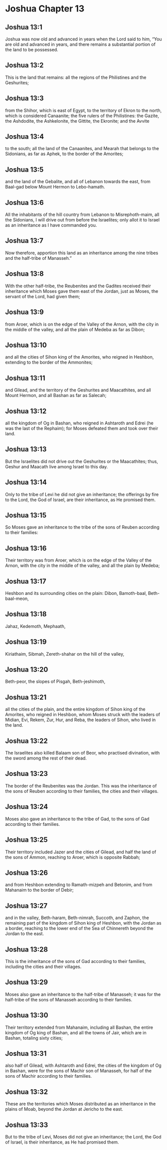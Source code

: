 # Joshua Chapter 13

## Joshua 13:1
Joshua was now old and advanced in years when the Lord said to him, “You are old and advanced in years, and there remains a substantial portion of the land to be possessed.

## Joshua 13:2
This is the land that remains: all the regions of the Philistines and the Geshurites;

## Joshua 13:3
from the Shihor, which is east of Egypt, to the territory of Ekron to the north, which is considered Canaanite; the five rulers of the Philistines: the Gazite, the Ashdodite, the Ashkelonite, the Gittite, the Ekronite; and the Avvite

## Joshua 13:4
to the south; all the land of the Canaanites, and Mearah that belongs to the Sidonians, as far as Aphek, to the border of the Amorites;

## Joshua 13:5
and the land of the Gebalite, and all of Lebanon towards the east, from Baal-gad below Mount Hermon to Lebo-hamath.

## Joshua 13:6
All the inhabitants of the hill country from Lebanon to Misrephoth-maim, all the Sidonians, I will drive out from before the Israelites; only allot it to Israel as an inheritance as I have commanded you.

## Joshua 13:7
Now therefore, apportion this land as an inheritance among the nine tribes and the half-tribe of Manasseh.”

## Joshua 13:8
With the other half-tribe, the Reubenites and the Gadites received their inheritance which Moses gave them east of the Jordan, just as Moses, the servant of the Lord, had given them;

## Joshua 13:9
from Aroer, which is on the edge of the Valley of the Arnon, with the city in the middle of the valley, and all the plain of Medeba as far as Dibon;

## Joshua 13:10
and all the cities of Sihon king of the Amorites, who reigned in Heshbon, extending to the border of the Ammonites;

## Joshua 13:11
and Gilead, and the territory of the Geshurites and Maacathites, and all Mount Hermon, and all Bashan as far as Salecah;

## Joshua 13:12
all the kingdom of Og in Bashan, who reigned in Ashtaroth and Edrei (he was the last of the Rephaim); for Moses defeated them and took over their land.

## Joshua 13:13
But the Israelites did not drive out the Geshurites or the Maacathites; thus, Geshur and Maacath live among Israel to this day.

## Joshua 13:14
Only to the tribe of Levi he did not give an inheritance; the offerings by fire to the Lord, the God of Israel, are their inheritance, as He promised them.

## Joshua 13:15
So Moses gave an inheritance to the tribe of the sons of Reuben according to their families:

## Joshua 13:16
Their territory was from Aroer, which is on the edge of the Valley of the Arnon, with the city in the middle of the valley, and all the plain by Medeba;

## Joshua 13:17
Heshbon and its surrounding cities on the plain: Dibon, Bamoth-baal, Beth-baal-meon,

## Joshua 13:18
Jahaz, Kedemoth, Mephaath,

## Joshua 13:19
Kiriathaim, Sibmah, Zereth-shahar on the hill of the valley,

## Joshua 13:20
Beth-peor, the slopes of Pisgah, Beth-jeshimoth,

## Joshua 13:21
all the cities of the plain, and the entire kingdom of Sihon king of the Amorites, who reigned in Heshbon, whom Moses struck with the leaders of Midian, Evi, Rekem, Zur, Hur, and Reba, the leaders of Sihon, who lived in the land.

## Joshua 13:22
The Israelites also killed Balaam son of Beor, who practised divination, with the sword among the rest of their dead.

## Joshua 13:23
The border of the Reubenites was the Jordan. This was the inheritance of the sons of Reuben according to their families, the cities and their villages.

## Joshua 13:24
Moses also gave an inheritance to the tribe of Gad, to the sons of Gad according to their families.

## Joshua 13:25
Their territory included Jazer and the cities of Gilead, and half the land of the sons of Ammon, reaching to Aroer, which is opposite Rabbah;

## Joshua 13:26
and from Heshbon extending to Ramath-mizpeh and Betonim, and from Mahanaim to the border of Debir;

## Joshua 13:27
and in the valley, Beth-haram, Beth-nimrah, Succoth, and Zaphon, the remaining part of the kingdom of Sihon king of Heshbon, with the Jordan as a border, reaching to the lower end of the Sea of Chinnereth beyond the Jordan to the east.

## Joshua 13:28
This is the inheritance of the sons of Gad according to their families, including the cities and their villages.

## Joshua 13:29
Moses also gave an inheritance to the half-tribe of Manasseh; it was for the half-tribe of the sons of Manasseh according to their families.

## Joshua 13:30
Their territory extended from Mahanaim, including all Bashan, the entire kingdom of Og king of Bashan, and all the towns of Jair, which are in Bashan, totaling sixty cities;

## Joshua 13:31
also half of Gilead, with Ashtaroth and Edrei, the cities of the kingdom of Og in Bashan, were for the sons of Machir son of Manasseh, for half of the sons of Machir according to their families.

## Joshua 13:32
These are the territories which Moses distributed as an inheritance in the plains of Moab, beyond the Jordan at Jericho to the east.

## Joshua 13:33
But to the tribe of Levi, Moses did not give an inheritance; the Lord, the God of Israel, is their inheritance, as He had promised them.
